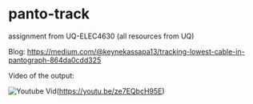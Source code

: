# panto-track

assignment from UQ-ELEC4630 (all resources from UQ)

Blog: https://medium.com/@keynekassapa13/tracking-lowest-cable-in-pantograph-864da0cdd325

Video of the output:

![Youtube Vid](https://img.youtube.com/vi/ze7EQbcH95E/maxresdefault.jpg)(https://youtu.be/ze7EQbcH95E)
